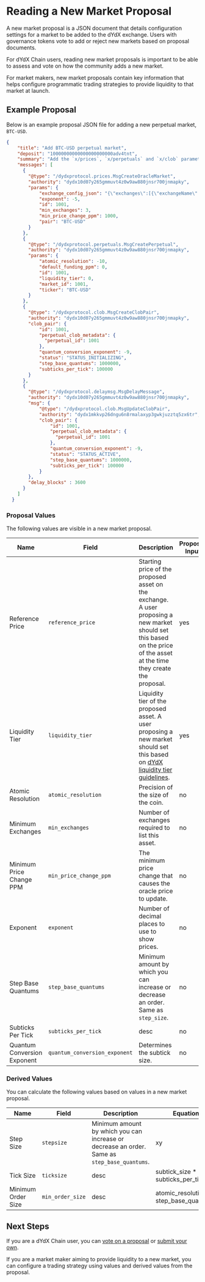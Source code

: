 # Reading a New Market Proposal
A new market proposal is a JSON document that details configuration settings for a market to be added to the dYdX exchange. Users with governance tokens vote to add or reject new markets based on proposal documents. 

For dYdX Chain users, reading new market proposals is important to be able to assess and vote on how the community adds a new market.

For market makers, new market proposals contain key information that helps configure programmatic trading strategies to provide liquidity to that market at launch.

## Example Proposal
Below is an example proposal JSON file for adding a new perpetual market, `BTC-USD`.

```json
{
    "title": "Add BTC-USD perpetual market",
    "deposit": "10000000000000000000000adv4tnt",
    "summary": "Add the `x/prices`, `x/perpetuals` and `x/clob` parameters needed for a BTC-UTC perpetual market. Create the market in `INITIALIZING` status and transition it to `ACTIVE` status after 3600 blocks.",
    "messages": [
      {
        "@type": "/dydxprotocol.prices.MsgCreateOracleMarket",
        "authority": "dydx10d07y265gmmuvt4z0w9aw880jnsr700jnmapky",
        "params": {
            "exchange_config_json": "{\"exchanges\":[{\"exchangeName\":\"Binance\",\"ticker\":\"BTCUSDT\",\"adjustByMarket\":\"USDT-USD\"},{\"exchangeName\":\"Bybit\",\"ticker\":\"BTCUSDT\",\"adjustByMarket\":\"USDT-USD\"},{\"exchangeName\":\"CoinbasePro\",\"ticker\":\"BTC-USD\"},{\"exchangeName\":\"Huobi\",\"ticker\":\"btcusdt\",\"adjustByMarket\":\"USDT-USD\"},{\"exchangeName\":\"Kraken\",\"ticker\":\"XXBTZUSD\"},{\"exchangeName\":\"Kucoin\",\"ticker\":\"BTC-USDT\",\"adjustByMarket\":\"USDT-USD\"},{\"exchangeName\":\"Mexc\",\"ticker\":\"BTC_USDT\",\"adjustByMarket\":\"USDT-USD\"},{\"exchangeName\":\"Okx\",\"ticker\":\"BTC-USDT\",\"adjustByMarket\":\"USDT-USD\"}]}",
            "exponent": -5,
            "id": 1001,
            "min_exchanges": 3,
            "min_price_change_ppm": 1000,
            "pair": "BTC-USD"
        }
      },
      {
        "@type": "/dydxprotocol.perpetuals.MsgCreatePerpetual",
        "authority": "dydx10d07y265gmmuvt4z0w9aw880jnsr700jnmapky",
        "params": {
            "atomic_resolution": -10,
            "default_funding_ppm": 0,
            "id": 1001,
            "liquidity_tier": 0,
            "market_id": 1001,
            "ticker": "BTC-USD"
        }
      },
      {
        "@type": "/dydxprotocol.clob.MsgCreateClobPair",
        "authority": "dydx10d07y265gmmuvt4z0w9aw880jnsr700jnmapky",
        "clob_pair": {
            "id": 1001,
            "perpetual_clob_metadata": {
              "perpetual_id": 1001
            },
            "quantum_conversion_exponent": -9,
            "status": "STATUS_INITIALIZING",
            "step_base_quantums": 1000000,
            "subticks_per_tick": 100000
        }
      },
      {
        "@type": "/dydxprotocol.delaymsg.MsgDelayMessage",
        "authority": "dydx10d07y265gmmuvt4z0w9aw880jnsr700jnmapky",
        "msg": {
            "@type": "/dydxprotocol.clob.MsgUpdateClobPair",
            "authority": "dydx1mkkvp26dngu6n8rmalaxyp3gwkjuzztq5zx6tr",
            "clob_pair": {
                "id": 1001,
                "perpetual_clob_metadata": {
                  "perpetual_id": 1001
                },
                "quantum_conversion_exponent": -9,
                "status": "STATUS_ACTIVE",
                "step_base_quantums": 1000000,
                "subticks_per_tick": 100000
            }
        },
        "delay_blocks" : 3600
      }
    ]
  }
```

### Proposal Values
The following values are visible in a new market proposal.

| Name | Field | Description | Proposer Input |
| ---- | ----- | ----------- | -------------- |
| Reference Price | `reference_price` | Starting price of the proposed asset on the exchange. A user proposing a new market should set this based on the price of the asset at the time they create the proposal. | yes |
| Liquidity Tier | `liquidity_tier` | Liquidity tier of the proposed asset. A user proposing a new market should set this based on [dYdX liquidity tier guidelines](../users-governance/functionalities#liquidity-tiers). | yes |
| Atomic Resolution | `atomic_resolution` | Precision of the size of the coin.  | no |
| Minimum Exchanges | `min_exchanges` | Number of exchanges required to list this asset. | no |
| Minimum Price Change PPM | `min_price_change_ppm` | The minimum price change that causes the oracle price to update. | no |
| Exponent | `exponent` | Number of decimal places to use to show prices.  | no |
| Step Base Quantums | `step_base_quantums` | Minimum amount by which you can increase or decrease an order. Same as `step_size`. | no |
| Subticks Per Tick | `subticks_per_tick` | desc | no |
| Quantum Conversion Exponent | `quantum_conversion_exponent` | Determines the subtick size. | no |

### Derived Values
You can calculate the following values based on values in a new market proposal.

| Name | Field | Description | Equation |
| ----- | -- |----------- | -------- |
| Step Size | `stepsize` |Minimum amount by which you can increase or decrease an order. Same as `step_base_quantums`.  | xy |
| Tick Size | `ticksize` | desc | subtick_size * subticks_per_tick |
| Minimum Order Size | `min_order_size` | desc | atomic_resolution * step_base_quantums |

## Next Steps
If you are a dYdX Chain user, you can [vote on a proposal](../users-governance/voting.md) or [submit your own](../users-governance/submitting_a_proposal.md).

If you are a market maker aiming to provide liquidity to a new market, you can configure a trading strategy using values and derived values from the proposal.